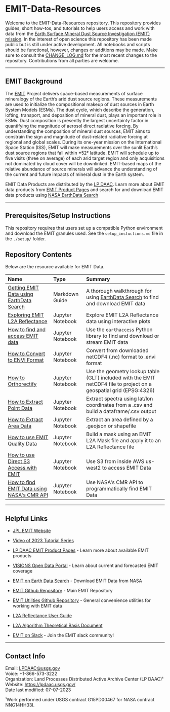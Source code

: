 # EMIT-Data-Resources  

Welcome to the EMIT-Data-Resources repository. This repository provides guides, short how-tos, and tutorials to help users access and work with data from the [Earth Surface Mineral Dust Source Investigation (EMIT) mission](https://lpdaac.usgs.gov/data/get-started-data/collection-overview/missions/emit-overview/). In the interest of open science this repository has been made public but is still under active development. All notebooks and scripts should be functional, however, changes or additions may be made. Make sure to consult the [CHANGE_LOG.md](CHANGE_LOG.md) for the most recent changes to the repository. Contributions from all parties are welcome.  

---

## EMIT Background  

The [EMIT](https://earth.jpl.nasa.gov/emit/) Project delivers space-based measurements of surface mineralogy of the Earth’s arid dust source regions. These measurements are used to initialize the compositional makeup of dust sources in Earth System Models (ESMs). The dust cycle, which describe the generation, lofting, transport, and deposition of mineral dust, plays an important role in ESMs. Dust composition is presently the largest uncertainty factor in quantifying the magnitude of aerosol direct radiative forcing. By understanding the composition of mineral dust sources, EMIT aims to constrain the sign and magnitude of dust-related radiative forcing at regional and global scales. During its one-year mission on the International Space Station (ISS), EMIT will make measurements over the sunlit Earth’s dust source regions that fall within ±52° latitude. EMIT will schedule up to five visits (three on average) of each arid target region and only acquisitions not dominated by cloud cover will be downlinked. EMIT-based maps of the relative abundance of source minerals will advance the understanding of the current and future impacts of mineral dust in the Earth system.  

EMIT Data Products are distributed by the [LP DAAC](https://lpdaac.usgs.gov/). Learn more about EMIT data products from [EMIT Product Pages](https://lpdaac.usgs.gov/product_search/?query=emit&status=Operational&view=cards&sort=title) and search for and download EMIT data products using [NASA EarthData Search](https://search.earthdata.nasa.gov/search?q=%22EMIT%22)  

---

## Prerequisites/Setup Instructions  

This repository requires that users set up a compatible Python environment and download the EMIT granules used. See the `setup_instuctions.md` file in the `./setup/` folder.  

## Repository Contents  

Below are the resource available for EMIT Data.  

|Name|Type|Summary|
|:---|:---|:---|
|[Getting EMIT Data using EarthData Search](guides/Getting_EMIT_Data_using_EarthData_Search.md)|Markdown Guide|A thorough walkthrough for using [EarthData Search](https://search.earthdata.nasa.gov/search) to find and download EMIT data|
|[Exploring EMIT L2A Reflectance](python/tutorials/Exploring_EMIT_L2A_Reflectance.ipynb)|Jupyter Notebook|Explore EMIT L2A Reflectance data using interactive plots|
|[How to find and access EMIT data](python/how-tos/How_to_find_and_access_EMIT_data.ipynb)|Jupyter Notebook|Use the `earthaccess` Python library to find and download or stream EMIT data|
|[How to Convert to ENVI Format](python/how-tos/How_to_Convert_to_ENVI.ipynb)|Jupyter Notebook|Convert from downloaded netCDF4 (.nc) format to .envi format|
|[How to Orthorectify](python/how-tos/How_to_Orthorectify.ipynb)|Jupyter Notebook|Use the geometry lookup table (GLT) included with the EMIT netCDF4 file to project on a geospatial grid (EPSG:4326)|
|[How to Extract Point Data](python/how-tos/How_to_Extract_Points.ipynb)|Jupyter Notebook|Extract spectra using lat/lon coordinates from a .csv and build a dataframe/.csv output|
|[How to Extract Area Data](python/how-tos/How_to_Extract_Area.ipynb)|Jupyter Notebook|Extract an area defined by a .geojson or shapefile|
|[How to use EMIT Quality Data](python/how-tos/How_to_use_EMIT_Quality_data.ipynb)|Jupyter Notebook|Build a mask using an EMIT L2A Mask file and apply it to an L2A Reflectance file|
|[How to use Direct S3 Access with EMIT](python/how-tos/How_to_Direct_S3_Access.ipynb)|Jupyter Notebook|Use S3 from inside AWS us-west2 to access EMIT Data|
|[How to find EMIT Data using NASA's CMR API](python/how-tos/How_to_find_EMIT_data_using_CMR_API.ipynb)|Jupyter Notebook|Use NASA's CMR API to programmatically find EMIT Data|

---

## Helpful Links  

+ [JPL EMIT Website](https://earth.jpl.nasa.gov/emit/)  
+ [Video of 2023 Tutorial Series](https://www.youtube.com/playlist?list=PLO2yB4LGNlWrC5NdxeHMxyAxdwQhSypXe)
+ [LP DAAC EMIT Product Pages](https://lpdaac.usgs.gov/product_search/?query=emit&status=Operational&view=cards&sort=title) - Learn more about available EMIT products  
+ [VISIONS Open Data Portal](https://earth.jpl.nasa.gov/emit/data/data-portal/coverage-and-forecasts/) - Learn about current and forecasted EMIT coverage  

+ [EMIT on Earth Data Search](https://search.earthdata.nasa.gov/search?q=%22EMIT%22) - Download EMIT Data from NASA

+ [EMIT Github Repository](https://github.com/emit-sds) - Main EMIT Repository  

+ [EMIT Utilities Github Repository](https://github.com/emit-sds/emit-utils) - General convenience utilities for working with EMIT data

+ [L2A Reflectance User Guide](https://lpdaac.usgs.gov/documents/1569/EMITL2ARFL_User_Guide_v1.pdf)  

+ [L2A Algorithm Theoretical Basis Document](https://lpdaac.usgs.gov/documents/1571/EMITL2A_ATBD_v1.pdf)  

+ [EMIT on Slack]( https://forms.gle/XefLVG6e6A7ezwpY9) - Join the EMIT slack community!

---

## Contact Info  

Email: <LPDAAC@usgs.gov>  
Voice: +1-866-573-3222  
Organization: Land Processes Distributed Active Archive Center (LP DAAC)¹  
Website: <https://lpdaac.usgs.gov/>  
Date last modified: 07-07-2023  

¹Work performed under USGS contract G15PD00467 for NASA contract NNG14HH33I.  
